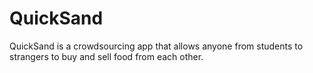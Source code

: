 # QuickSand
QuickSand is a crowdsourcing app that allows anyone from students to strangers to buy and sell food from each other.
